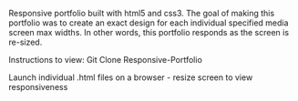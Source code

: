 Responsive portfolio built with html5 and css3.  The goal of making this portfolio was to create an exact design for each individual specified media screen max widths.  In other words, this portfolio responds as the screen is re-sized.

Instructions to view:
Git Clone Responsive-Portfolio

Launch individual .html files on a browser - resize screen to view responsiveness 
